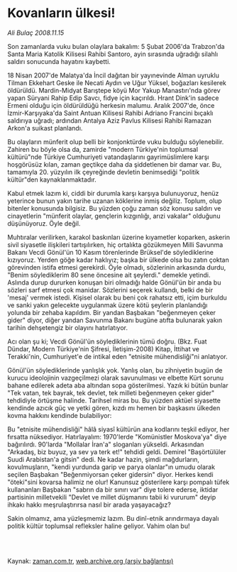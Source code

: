 # Kovanların ülkesi!

*Ali Bulaç 2008.11.15*

<td class="columnist-detail">
<p>Son zamanlarda vuku bulan olaylara bakalım: 5 Şubat 2006'da Trabzon'da Santa Maria Katolik Kilisesi Rahibi Santoro, ayin sırasında uğradığı silahlı saldırı sonucunda hayatını kaybetti.</p>
<p>
<div id="haberMetinDiv">
<p>18 Nisan 2007'de Malatya'da İncil dağıtan bir yayınevinde Alman uyruklu Tilman Ekkehart Geske ile Necati Aydın ve Uğur Yüksel, boğazları kesilerek öldürüldü. Mardin-Midyat Barıştepe köyü Mor Yakup Manastırı'nda görev yapan Süryani Rahip Edip Savcı, fidye için kaçırıldı. Hrant Dink'in sadece Ermeni olduğu için öldürüldüğü herkesin malumu. Aralık 2007'de, önce İzmir-Karşıyaka'da Saint Antuan Kilisesi Rahibi Adriano Francini bıçaklı saldırıya uğradı; ardından Antalya Aziz Pavlus Kilisesi Rahibi Ramazan Arkon'a suikast planlandı.
<p>Bu olayların münferit olup belli bir konjonktürde vuku bulduğu söylenebilir. Zahiren bu böyle olsa da, zamirde "modern Türkiye'nin toplumsal kültürü"nde Türkiye Cumhuriyeti vatandaşlarını gayrimüslimlere karşı hoşgörüsüz kılan, zaman geçtikçe daha da şiddetlenen bir damar var. Bu, tamamıyla 20. yüzyılın ilk çeyreğinde devletin benimsediği "politik kültür"den kaynaklanmaktadır.
<p>Kabul etmek lazım ki, ciddi bir durumla karşı karşıya bulunuyoruz, henüz yeterince bunun yakın tarihe uzanan köklerine inmiş değiliz. Toplum, olup bitenler konusunda bilgisiz. Bu yüzden çoğu zaman söz konusu saldırı ve cinayetlerin "münferit olaylar, gençlerin kızgınlığı, arızi vakalar" olduğunu düşünüyoruz. Öyle değil.
<p>Muhtıralar verilirken, karakol baskınları üzerine kıyametler koparken, askerin sivil siyasetle ilişkileri tartışılırken, hiç ortalıkta gözükmeyen Milli Savunma Bakanı Vecdi Gönül'ün 10 Kasım törenlerinde Brüksel'de söylediklerine kızıyoruz. Yerden göğe kadar haklıyız; başka bir ülkede olsa bu zatın çoktan görevinden istifa etmesi gerekirdi. Öyle olmadı, sözlerinin arkasında durdu, "Benim söylediklerim 80 sene öncesine ait şeylerdi." demekle yetindi. Aslında durup dururken konuşan biri olmadığı halde Gönül'ün bir anda bu sözleri sarf etmesi çok manidar. Sözlerini seçerek kullandı, belki de bir 'mesaj' vermek istedi. Kişisel olarak bu beni çok rahatsız etti, içim burkuldu ve sanki yakın gelecekte uygulanmak üzere kötü şeylerin planlandığı yolunda bir zehaba kapıldım. Bir yandan Başbakan "beğenmeyen çeker gider" diyor, diğer yandan Savunma Bakanı bugüne atıfta bulunarak yakın tarihin dehşetengiz bir olayını hatırlatıyor.
<p>Acı olan şu ki; Vecdi Gönül'ün söylediklerinin tümü doğru. (Bkz. Fuat Dündar, Modern Türkiye'nin Şifresi, İletişim-2008) Kitap, İttihat ve Terakki'nin, Cumhuriyet'e de intikal eden "etnisite mühendisliği"ni anlatıyor.
<p>Gönül'ün söylediklerinde yanlışlık yok. Yanlış olan, bu zihniyetin bugün de kurucu ideolojinin vazgeçilmezi olarak savunulması ve elbette Kürt sorunu bahane edilerek adeta aba altından sopa gösterilmesi. Yazık ki bütün bunlar "Tek vatan, tek bayrak, tek devlet, tek milleti beğenmeyen çeker gider" tehdidiyle örtüşme halinde. Tarihsel miras bu. Bu yüzden aktüel siyasette kendinde azıcık güç ve yetki gören, kızdı mı hemen bir başkasını ülkeden kovma hakkını kendinde bulabiliyor:
<p>Bu "etnisite mühendisliği" hâlâ siyasî kültürün ana kodlarını teşkil ediyor, her fırsatta nüksediyor. Hatırlayalım: 1970'lerde "Komünistler Moskova'ya" diye bağırılırdı. 90'larda "Mollalar İran'a" sloganları yükseldi. Arkasından "Arkadaş, biz buyuz, ya sev ya terk et!" tehdidi geldi. Demirel "Başörtülüler Suudi Arabistan'a gitsin" dedi. Ne kadar hazin, şimdi mağdurların, kovulmuşların, "kendi yurdunda garip ve parya olanlar"ın umudu olarak seçilen Başbakan "Beğenmiyorsan çeker gidersin" diyor. Herkes kendi "öteki"sini kovarsa halimiz ne olur! Kanunsuz gösterilere karşı pompalı tüfek kullananları Başbakan "sabrın da bir sınırı var" diye tolere ederse, iktidar partisinin milletvekili "Devlet ve millet düşmanını tabii ki vururum" deyip ihkakı hakkı meşrulaştırırsa nasıl bir arada yaşayacağız?
<p>Sakin olmamız, ama yüzleşmemiz lazım. Bu dinî-etnik arındırmaya dayalı politik kültür toplumsal refleksler haline geliyor. Vahim olan bu! </p></p></p></p></p></p></p></p></div>
</p>


<p><br>
		 </br></p></td>

Kaynak: [zaman.com.tr](http://zaman.com.tr/yazar.do?yazino=760391), [web.archive.org (arşiv bağlantısı)](http://web.archive.org/web/20120315042455/http://www.zaman.com.tr/yazar.do?yazino=760391)
